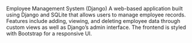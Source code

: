 Employee Management System (Django)
A web-based application built using Django and SQLite that allows users to manage employee records. Features include adding, viewing, and deleting employee data through custom views as well as Django’s admin interface. The frontend is styled with Bootstrap for a responsive UI.

